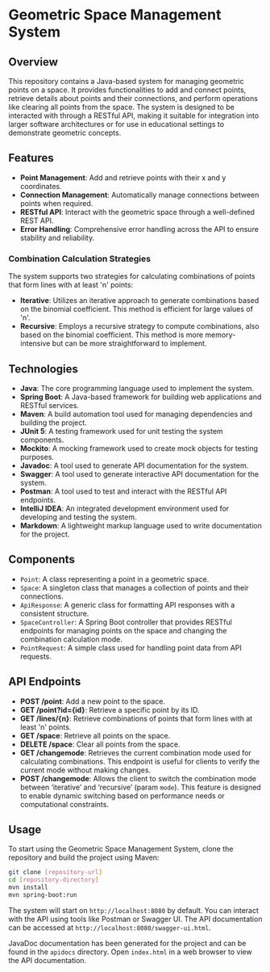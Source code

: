 # Geometric Space Management System

## Overview
This repository contains a Java-based system for managing geometric points on a space. It provides functionalities to add and connect points, retrieve details about points and their connections, and perform operations like clearing all points from the space. The system is designed to be interacted with through a RESTful API, making it suitable for integration into larger software architectures or for use in educational settings to demonstrate geometric concepts.

## Features
- **Point Management**: Add and retrieve points with their x and y coordinates.
- **Connection Management**: Automatically manage connections between points when required.
- **RESTful API**: Interact with the geometric space through a well-defined REST API.
- **Error Handling**: Comprehensive error handling across the API to ensure stability and reliability. 

### Combination Calculation Strategies
The system supports two strategies for calculating combinations of points that form lines with at least 'n' points:
- **Iterative**: Utilizes an iterative approach to generate combinations based on the binomial coefficient. This method is efficient for large values of 'n'.
- **Recursive**: Employs a recursive strategy to compute combinations, also based on the binomial coefficient. This method is more memory-intensive but can be more straightforward to implement.

## Technologies
- **Java**: The core programming language used to implement the system.
- **Spring Boot**: A Java-based framework for building web applications and RESTful services.
- **Maven**: A build automation tool used for managing dependencies and building the project.
- **JUnit 5**: A testing framework used for unit testing the system components.
- **Mockito**: A mocking framework used to create mock objects for testing purposes.
- **Javadoc**: A tool used to generate API documentation for the system.
- **Swagger**: A tool used to generate interactive API documentation for the system.
- **Postman**: A tool used to test and interact with the RESTful API endpoints.
- **IntelliJ IDEA**: An integrated development environment used for developing and testing the system.
- **Markdown**: A lightweight markup language used to write documentation for the project.

## Components
- `Point`: A class representing a point in a geometric space.
- `Space`: A singleton class that manages a collection of points and their connections.
- `ApiResponse`: A generic class for formatting API responses with a consistent structure.
- `SpaceController`: A Spring Boot controller that provides RESTful endpoints for managing points on the space and changing the combination calculation mode.
- `PointRequest`: A simple class used for handling point data from API requests.

## API Endpoints
- **POST /point**: Add a new point to the space.
- **GET /point?id={id}**: Retrieve a specific point by its ID.
- **GET /lines/{n}**: Retrieve combinations of points that form lines with at least 'n' points.
- **GET /space**: Retrieve all points on the space.
- **DELETE /space**: Clear all points from the space.
- **GET /changemode**: Retrieves the current combination mode used for calculating combinations. This endpoint is useful for clients to verify the current mode without making changes.
- **POST /changemode**: Allows the client to switch the combination mode between ‘iterative’ and ‘recursive’ (param `mode`). This feature is designed to enable dynamic switching based on performance needs or computational constraints.

## Usage
To start using the Geometric Space Management System, clone the repository and build the project using Maven:

```bash
git clone [repository-url]
cd [repository-directory]
mvn install
mvn spring-boot:run
```

The system will start on `http://localhost:8080` by default. You can interact with the API using tools like Postman or Swagger UI. The API documentation can be accessed at `http://localhost:8080/swagger-ui.html`.

JavaDoc documentation has been generated for the project and can be found in the `apidocs` directory. Open `index.html` in a web browser to view the API documentation.